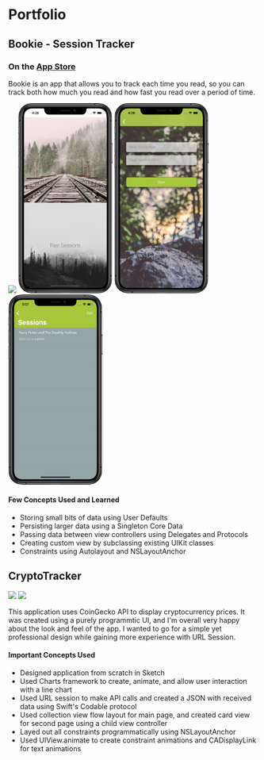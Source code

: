# Portfolio
 
  
   
    
     
      
       






## Bookie - Session Tracker 
### On the [App Store](https://apps.apple.com/us/app/bookie-session-tracker/id1493326511?ls=1)

Bookie is an app that allows you to track each time you read, so you can track both how much you read and how fast you read over a period of time.

<img src="https://user-images.githubusercontent.com/36284798/71433420-ee670b80-2693-11ea-8aa8-f419360eded7.png" width="190">  <img src="https://github.com/rezatakhti/Bookie---Session-Tracker/blob/master/Bookie%20-%20Session%20Tracker/Assets.xcassets/01MainScreen_framed.imageset/01MainScreen_framed.png" width="190">  <img src="https://github.com/rezatakhti/Bookie---Session-Tracker/blob/master/Bookie%20-%20Session%20Tracker/Assets.xcassets/02NewSession_framed.imageset/02NewSession_framed.png" width="190">  <img src="https://github.com/rezatakhti/Bookie---Session-Tracker/blob/master/Bookie%20-%20Session%20Tracker/Assets.xcassets/03PastSessions_framed.imageset/03PastSessions_framed.png" width="190">

#### Few Concepts Used and Learned
* Storing small bits of data using User Defaults 
* Persisting larger data using a Singleton Core Data 
* Passing data between view controllers using Delegates and Protocols 
* Creating custom view by subclassing existing UIKit classes
* Constraints using Autolayout and NSLayoutAnchor








 
   
    
     
      
       

## CryptoTracker

<img src="https://user-images.githubusercontent.com/36284798/74476913-310cbf00-4e5f-11ea-8861-1833d3c7d6da.png" width="250"> <img src="https://user-images.githubusercontent.com/36284798/74476915-323dec00-4e5f-11ea-815e-c28e0d69e4c2.png" width="250"> 

This application uses CoinGecko API to display cryptocurrency prices. It was created using a purely programmtic UI, and I'm overall very happy about the look and feel of the app. I wanted to go for a simple yet professional design while gaining more experience with URL Session. 

#### Important Concepts Used
 - Designed application from scratch in Sketch
 - Used Charts framework to create, animate, and allow user interaction with a line chart 
 - Used URL session to make API calls and created a JSON with received data using Swift's Codable protocol
 - Used collection view flow layout for main page, and created card view for second page using a child view controller 
 - Layed out all constraints programmatically using NSLayoutAnchor
 - Used UIView.animate to create constraint animations and CADisplayLink for text animations
